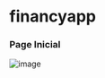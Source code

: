 # financyapp

### Page Inicial
![image](https://user-images.githubusercontent.com/73366668/177011118-e4410ee0-0ad2-4f45-8646-7151b1805707.png)
